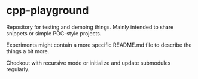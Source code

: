 # cpp-playground

Repository for testing and demoing things. Mainly intended to share snippets or simple POC-style projects.

Experiments might contain a more specific README.md file to describe the things a bit more.

Checkout with recursive mode or initialize and update submodules regularly.
